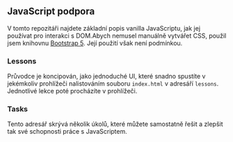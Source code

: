 ## JavaScript podpora
V tomto repozitáři najdete základní popis vanilla JavaScriptu, jak jej používat pro interakci s DOM.Abych nemusel manuálně vytvářet CSS, použil jsem knihovnu [Bootstrap 5](https://getbootstrap.com). Její použití však není podmínkou.

### Lessons
Průvodce je koncipován, jako jednoduché UI, které snadno spustíte v jekémkoliv prohlížeči nalistováním souboru `index.html` v adresáří `lessons`. Jednotlivé lekce poté procházíte v prohlížeči.

### Tasks
Tento adresář skrývá několik úkolů, které můžete samostatně řešit a zlepšit tak své schopnosti práce s JavaScriptem.

